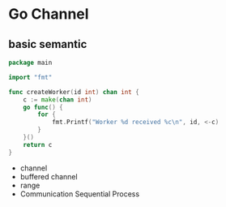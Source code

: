 # Go Channel

## basic semantic

```go
package main

import "fmt"

func createWorker(id int) chan int {
	c := make(chan int)
	go func() {
		for {
			fmt.Printf("Worker %d received %c\n", id, <-c)
		}
	}()
	return c
}

```

- channel
- buffered channel
- range
- Communication Sequential Process

